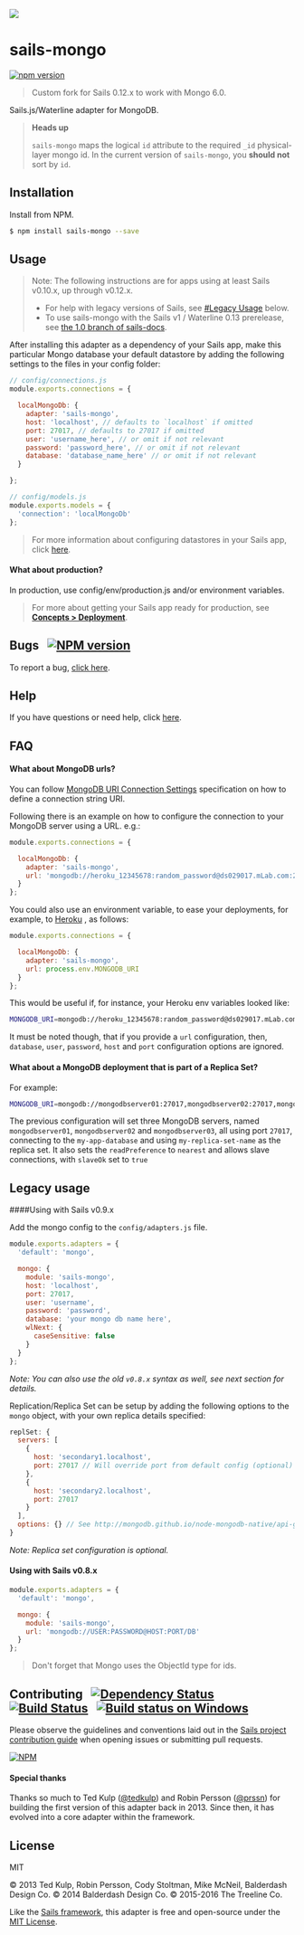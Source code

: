 [![](https://camo.githubusercontent.com/9e49073459ed4e0e2687b80eaf515d87b0da4a6b/687474703a2f2f62616c64657264617368792e6769746875622e696f2f7361696c732f696d616765732f6c6f676f2e706e67)](http://sailsjs.com)

# sails-mongo
[![npm version](https://badge.fury.io/js/sails-mongo.svg)](http://badge.fury.io/js/sails-mongo)


> Custom fork for Sails 0.12.x to work with Mongo 6.0.


Sails.js/Waterline adapter for MongoDB.


> **Heads up**
>
> `sails-mongo` maps the logical `id` attribute to the required `_id` physical-layer mongo id.
> In the current version of `sails-mongo`, you **should not** sort by `id`.


## Installation

Install from NPM.

```bash
$ npm install sails-mongo --save
```

## Usage

> Note: The following instructions are for apps using at least Sails v0.10.x, up through v0.12.x.
> + For help with legacy versions of Sails, see [#Legacy Usage](#Legacy-usage) below.
> + To use sails-mongo with the Sails v1 / Waterline 0.13 prerelease, see [the 1.0 branch of sails-docs](https://github.com/balderdashy/sails-docs/tree/1.0).


After installing this adapter as a dependency of your Sails app, make this particular Mongo database your default datastore by adding the following settings to the files in your config folder:


```javascript
// config/connections.js
module.exports.connections = {

  localMongoDb: {
    adapter: 'sails-mongo',
    host: 'localhost', // defaults to `localhost` if omitted
    port: 27017, // defaults to 27017 if omitted
    user: 'username_here', // or omit if not relevant
    password: 'password_here', // or omit if not relevant
    database: 'database_name_here' // or omit if not relevant
  }

};
```

```js
// config/models.js
module.exports.models = {
  'connection': 'localMongoDb'
};
```

> For more information about configuring datastores in your Sails app, click [here](http://sailsjs.com/documentation/reference/config/sails-config-connections).

#### What about production?
In production, use config/env/production.js and/or environment variables.

> For more about getting your Sails app ready for production, see [**Concepts > Deployment**](http://sailsjs.com/documentation/concepts/deployment).


## Bugs &nbsp; [![NPM version](https://badge.fury.io/js/sails-mongo.svg)](http://npmjs.com/package/sails-mongo)

To report a bug, [click here](http://sailsjs.com/bugs).


## Help

If you have questions or need help, click [here](http://sailsjs.com/support).


## FAQ

#### What about MongoDB urls?

You can follow [MongoDB URI Connection Settings](https://docs.mongodb.com/manual/reference/connection-string/) specification on how to define a connection string URI.

Following there is an example on how to configure the connection to your MongoDB server using a URL. e.g.:

```js
module.exports.connections = {

  localMongoDb: {
    adapter: 'sails-mongo',
    url: 'mongodb://heroku_12345678:random_password@ds029017.mLab.com:29017/heroku_12345678'
  }
};
```
You could also use an environment variable, to ease your deployments, for example, to [Heroku](https://devcenter.heroku.com/articles/mongolab#getting-your-connection-uri) , as follows:

```js
module.exports.connections = {

  localMongoDb: {
    adapter: 'sails-mongo',
    url: process.env.MONGODB_URI
  }
};
```

This would be useful if, for instance, your Heroku env variables looked like:

```bash
MONGODB_URI=mongodb://heroku_12345678:random_password@ds029017.mLab.com:29017/heroku_12345678
```

It must be noted though, that if you provide a `url` configuration, then, `database`, `user`, `password`, `host` and `port` configuration options are ignored.


#### What about a MongoDB deployment that is part of a Replica Set?

For example:

```bash
MONGODB_URI=mongodb://mongodbserver01:27017,mongodbserver02:27017,mongodbserver03:27017/my-app-datatabase?replSet=my-replica-set-name&readPreference=nearest&slaveOk=true
```

The previous configuration will set three MongoDB servers, named `mongodbserver01`, `mongodbserver02` and `mongodbserver03`, all using port `27017`, connecting to the `my-app-database` and using `my-replica-set-name` as the replica set. It also sets the `readPreference` to `nearest` and allows slave connections, with `slaveOk` set to `true`



## Legacy usage

####Using with Sails v0.9.x

Add the mongo config to the `config/adapters.js` file.

```javascript
module.exports.adapters = {
  'default': 'mongo',

  mongo: {
    module: 'sails-mongo',
    host: 'localhost',
    port: 27017,
    user: 'username',
    password: 'password',
    database: 'your mongo db name here',
    wlNext: {
      caseSensitive: false
    }
  }
};
```

*Note: You can also use the old `v0.8.x` syntax as well, see next section for details.*

Replication/Replica Set can be setup by adding the following options to the `mongo` object,
with your own replica details specified:

```javascript
replSet: {
  servers: [
    {
      host: 'secondary1.localhost',
      port: 27017 // Will override port from default config (optional)
    },
    {
      host: 'secondary2.localhost',
      port: 27017
    }
  ],
  options: {} // See http://mongodb.github.io/node-mongodb-native/api-generated/replset.html (optional)
}
```

*Note: Replica set configuration is optional.*

#### Using with Sails v0.8.x

```javascript
module.exports.adapters = {
  'default': 'mongo',

  mongo: {
    module: 'sails-mongo',
    url: 'mongodb://USER:PASSWORD@HOST:PORT/DB'
  }
};
```

> Don't forget that Mongo uses the ObjectId type for ids.



## Contributing &nbsp; [![Dependency Status](https://david-dm.org/balderdashy/sails-mongo.svg)](https://david-dm.org/balderdashy/sails-mongo) &nbsp; [![Build Status](https://travis-ci.org/balderdashy/sails-mongo.svg?branch=master)](https://travis-ci.org/balderdashy/sails-mongo) &nbsp; [![Build status on Windows](https://ci.appveyor.com/api/projects/status/u0i1o62tsw6ymbjd/branch/master?svg=true)](https://ci.appveyor.com/project/mikermcneil/sails-mongo/branch/master)

Please observe the guidelines and conventions laid out in the [Sails project contribution guide](http://sailsjs.com/documentation/contributing) when opening issues or submitting pull requests.

[![NPM](https://nodei.co/npm/sails-mongo.png?downloads=true)](http://npmjs.com/package/sails-mongo)


#### Special thanks

Thanks so much to Ted Kulp ([@tedkulp](https://twitter.com/tedkulp)) and Robin Persson ([@prssn](https://twitter.com/prssn)) for building the first version of this adapter back in 2013.  Since then, it has evolved into a core adapter within the framework.



## License

MIT

&copy; 2013 Ted Kulp, Robin Persson, Cody Stoltman, Mike McNeil, Balderdash Design Co.
&copy; 2014 Balderdash Design Co.
&copy; 2015-2016 The Treeline Co.

Like the [Sails framework](http://sailsjs.com), this adapter is free and open-source under the [MIT License](http://sailsjs.com/license).

